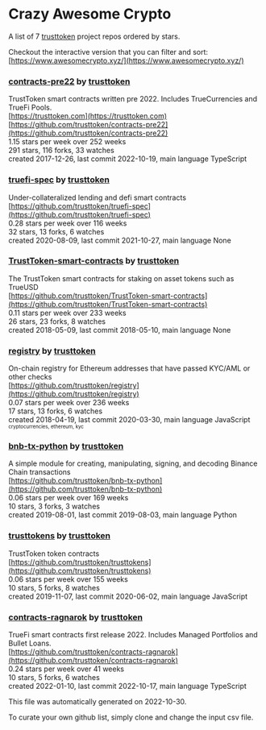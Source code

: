 # Crazy Awesome Crypto
A list of 7 [trusttoken](https://github.com/trusttoken) project repos ordered by stars.  

Checkout the interactive version that you can filter and sort: 
[https://www.awesomecrypto.xyz/](https://www.awesomecrypto.xyz/)  


### [contracts-pre22](https://github.com/trusttoken/contracts-pre22) by [trusttoken](https://github.com/trusttoken)  
TrustToken smart contracts written pre 2022. Includes TrueCurrencies and TrueFi Pools.  
[https://trusttoken.com](https://trusttoken.com)  
[https://github.com/trusttoken/contracts-pre22](https://github.com/trusttoken/contracts-pre22)  
1.15 stars per week over 252 weeks  
291 stars, 116 forks, 33 watches  
created 2017-12-26, last commit 2022-10-19, main language TypeScript  


### [truefi-spec](https://github.com/trusttoken/truefi-spec) by [trusttoken](https://github.com/trusttoken)  
Under-collateralized lending and defi smart contracts  
[https://github.com/trusttoken/truefi-spec](https://github.com/trusttoken/truefi-spec)  
0.28 stars per week over 116 weeks  
32 stars, 13 forks, 6 watches  
created 2020-08-09, last commit 2021-10-27, main language None  


### [TrustToken-smart-contracts](https://github.com/trusttoken/TrustToken-smart-contracts) by [trusttoken](https://github.com/trusttoken)  
The TrustToken smart contracts for staking on asset tokens such as TrueUSD  
[https://github.com/trusttoken/TrustToken-smart-contracts](https://github.com/trusttoken/TrustToken-smart-contracts)  
0.11 stars per week over 233 weeks  
26 stars, 23 forks, 8 watches  
created 2018-05-09, last commit 2018-05-10, main language None  


### [registry](https://github.com/trusttoken/registry) by [trusttoken](https://github.com/trusttoken)  
On-chain registry for Ethereum addresses that have passed KYC/AML or other checks  
[https://github.com/trusttoken/registry](https://github.com/trusttoken/registry)  
0.07 stars per week over 236 weeks  
17 stars, 13 forks, 6 watches  
created 2018-04-19, last commit 2020-03-30, main language JavaScript  
<sub><sup>cryptocurrencies, ethereum, kyc</sup></sub>


### [bnb-tx-python](https://github.com/trusttoken/bnb-tx-python) by [trusttoken](https://github.com/trusttoken)  
A simple module for creating, manipulating, signing, and decoding Binance Chain transactions  
[https://github.com/trusttoken/bnb-tx-python](https://github.com/trusttoken/bnb-tx-python)  
0.06 stars per week over 169 weeks  
10 stars, 3 forks, 3 watches  
created 2019-08-01, last commit 2019-08-03, main language Python  


### [trusttokens](https://github.com/trusttoken/trusttokens) by [trusttoken](https://github.com/trusttoken)  
TrustToken token contracts  
[https://github.com/trusttoken/trusttokens](https://github.com/trusttoken/trusttokens)  
0.06 stars per week over 155 weeks  
10 stars, 5 forks, 8 watches  
created 2019-11-07, last commit 2020-06-02, main language JavaScript  


### [contracts-ragnarok](https://github.com/trusttoken/contracts-ragnarok) by [trusttoken](https://github.com/trusttoken)  
TrueFi smart contracts first release 2022. Includes Managed Portfolios and Bullet Loans.  
[https://github.com/trusttoken/contracts-ragnarok](https://github.com/trusttoken/contracts-ragnarok)  
0.24 stars per week over 41 weeks  
10 stars, 5 forks, 6 watches  
created 2022-01-10, last commit 2022-10-17, main language TypeScript  


This file was automatically generated on 2022-10-30.  

To curate your own github list, simply clone and change the input csv file.  